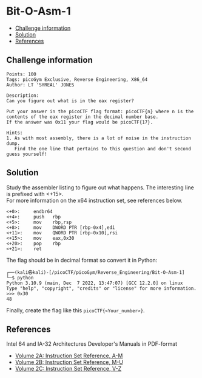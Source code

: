 # Bit-O-Asm-1

- [Challenge information](#challenge-information)
- [Solution](#solution)
- [References](#references)

## Challenge information
```
Points: 100
Tags: picoGym Exclusive, Reverse Engineering, X86_64
Author: LT 'SYREAL' JONES

Description:
Can you figure out what is in the eax register? 

Put your answer in the picoCTF flag format: picoCTF{n} where n is the contents of the eax register in the decimal number base.  
If the answer was 0x11 your flag would be picoCTF{17}.

Hints:
1. As with most assembly, there is a lot of noise in the instruction dump.  
   Find the one line that pertains to this question and don't second guess yourself!
```

## Solution

Study the assembler listing to figure out what happens. The interesting line is prefixed with <+15>.  
For more information on the x64 instruction set, see references below.
```
<+0>:     endbr64 
<+4>:     push   rbp
<+5>:     mov    rbp,rsp
<+8>:     mov    DWORD PTR [rbp-0x4],edi
<+11>:    mov    QWORD PTR [rbp-0x10],rsi
<+15>:    mov    eax,0x30
<+20>:    pop    rbp
<+21>:    ret
```

The flag should be in decimal format so convert it in Python:
```
┌──(kali㉿kali)-[/picoCTF/picoGym/Reverse_Engineering/Bit-O-Asm-1]
└─$ python                                                             
Python 3.10.9 (main, Dec  7 2022, 13:47:07) [GCC 12.2.0] on linux
Type "help", "copyright", "credits" or "license" for more information.
>>> 0x30
48
```

Finally, create the flag like this `picoCTF{<Your_number>}`.

## References

Intel 64 and IA-32 Architectures Developer's Manuals in PDF-format  
- [Volume 2A: Instruction Set Reference, A-M](https://www.intel.com/content/dam/www/public/us/en/documents/manuals/64-ia-32-architectures-software-developer-vol-2a-manual.pdf)
- [Volume 2B: Instruction Set Reference, M-U](https://www.intel.com/content/dam/www/public/us/en/documents/manuals/64-ia-32-architectures-software-developer-vol-2b-manual.pdf)
- [Volume 2C: Instruction Set Reference, V-Z](https://www.intel.com/content/dam/www/public/us/en/documents/manuals/64-ia-32-architectures-software-developer-vol-2c-manual.pdf)

